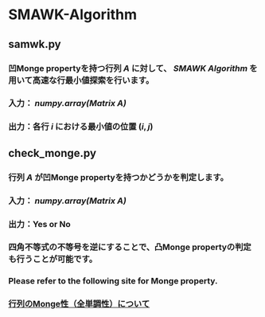 # SMAWK-Algorithm

## samwk.py
### 凹Monge propertyを持つ行列 $A$ に対して、 _SMAWK Algorithm_ を用いて高速な行最小値探索を行います。

### 入力： _numpy.array(Matrix A)_ 
### 出力：各行 $i$ における最小値の位置 $(i, j)$

## check_monge.py
### 行列 _A_ が凹Monge propertyを持つかどうかを判定します。

### 入力： _numpy.array(Matrix A)_
### 出力：Yes or No

### 四角不等式の不等号を逆にすることで、凸Monge propertyの判定も行うことが可能です。

### Please refer to the following site for Monge property.

### [行列のMonge性（全単調性）について](https://qiita.com/mocochanman/items/cf86c13bd64f3a4849cb)
